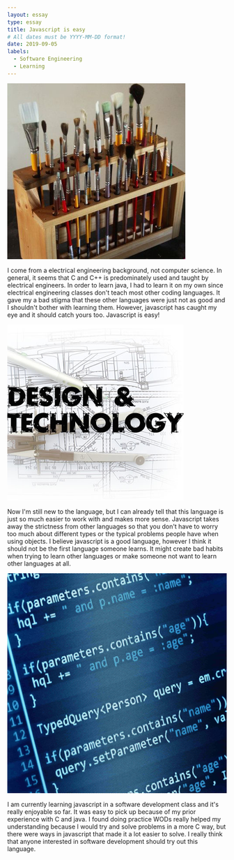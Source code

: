 ```yaml
---
layout: essay
type: essay
title: Javascript is easy
# All dates must be YYYY-MM-DD format!
date: 2019-09-05
labels:
  - Software Engineering
  - Learning
---
```


<img class="ui tiny left circular floated image" src="../images/paintbrushes.jpg">

I come from a electrical engineering background, not computer science. In general, it seems that C and C++ is predominately used and taught by electrical engineers. In order to learn java, I had to learn it on my own since electrical engineering classes don't teach most other coding languages. It gave my a bad stigma that these other languages were just not as good and I shouldn't bother with learning them. However, javascript has caught my eye and it should catch yours too. Javascript is easy!

<img class="ui tiny left circular floated image" src="../images/design-technology.jpg">

Now I'm still new to the language, but I can already tell that this language is just so much easier to work with and makes more sense. Javascript takes away the strictness from other languages so that you don't have to worry too much about different types or the typical problems people have when using objects. I believe javascript is a good language, however I think it should not be the first language someone learns. It might create bad habits when trying to learn other languages or make someone not want to learn other languages at all.

<img class="ui tiny left circular floated image" src="../images/software-code.jpg">

I am currently learning javascript in a software development class and it's really enjoyable so far. It was easy to pick up because of my prior experience with C and java. I found doing practice WODs really helped my understanding because I would try and solve problems in a more C way, but there were ways in javascript that made it a lot easier to solve. I really think that anyone interested in software development should try out this language.

